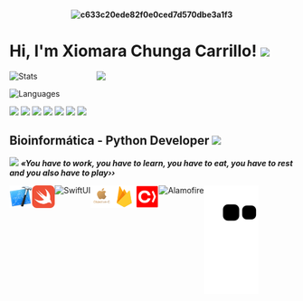 <h4 align="center">
 
![c633c20ede82f0e0ced7d570dbe3a1f3](https://imagenes.elpais.com/resizer/0i85DwSJJWPbIxgv2xrjoQwFuoM=/1960x0/cloudfront-eu-central-1.images.arcpublishing.com/prisa/OPGLTB6ZGERIU4Y2ZTJNUVVCRA.gif)

<h1> Hi, I'm Xiomara Chunga Carrillo! <img src="https://phoneky.co.uk/thumbs/screensavers/down/new/love-romance/beatinghea_Gdp5beu9.gif" width="80"></h1>
<img align='right' src="https://phoneky.co.uk/thumbs/screensavers/down/abstract/abstract_73mtxcqd.gif" width="350">

![Stats](https://github-readme-stats.vercel.app/api?username=XiomaraChungaCarrillo&count_private=true&show_icons=true&include_all_commits=true&hide=contribs&theme=dracula)

![Languages](https://github-readme-stats.vercel.app/api/top-langs/?username=XiomaraChungaCarrillo&count_private=true&layout=compact&theme=dracula)


<div> 
  <a href="https://www.linkedin.com/in/chungaxiomara/" target="_blank"><img src="https://img.shields.io/badge/-LinkedIn-%230077B5?style=for-the-badge&logo=linkedin&logoColor=white" target="_blank"></a> 
   <a href="https://www.tiktok.com/@xiomarageraldynec?lang=es" target="_blank"><img src="https://img.shields.io/badge/TikTok-000000?style=for-the-badge&logo=tiktok&logoColor=white" target="_blank"></a> 
   <a href="https://www.instagram.com/xiomarageraldyne/" target="_blank"><img src="https://img.shields.io/badge/Instagram-E4405F?style=for-the-badge&logo=instagram&logoColor=white" target="_blank"></a> 
   <a href="https://github.com/XiomaraChungaCarrillo" target="_blank"><img src="https://img.shields.io/badge/GitHub-100000?style=for-the-badge&logo=github&logoColor=white" target="_blank"></a> 
  <a href="https://web.facebook.com/xiomarageraldyne.chungacarrillo" target="_blank"><img src="https://img.shields.io/badge/Facebook-1877F2?style=for-the-badge&logo=facebook&logoColor=white" target="_blank"></a>
  <a href = "xiomara.chunga@utec.edu.pe"><img src="https://img.shields.io/badge/-Gmail-%23333?style=for-the-badge&logo=gmail&logoColor=white" target="_blank"></a>
  <a href="https://api.whatsapp.com/send?phone=51948475089&text=Hola%20Xiomara%20%E2%80%8D%F0%9F%92%BB%F0%9F%99%88" target="_blank"><img src="https://img.shields.io/badge/WhatsApp-25D366?style=for-the-badge&logo=whatsapp&logoColor=white" target="_blank"></a> 
  
</div>



<h2>Bioinformática - Python Developer  <img src="https://media.giphy.com/media/WUlplcMpOCEmTGBtBW/giphy.gif" width=50"></h2>


 <img src="https://media.giphy.com/media/LXRBO59pLq91n2Ktdu/giphy.gif" width="40"> <em><b>«You have to work, you have to learn, you have to eat, you have to rest and you also have to play››</b></em>
 
 
<img align="left" alt="Xcode" height="40px" src="https://raw.githubusercontent.com/github/explore/80688e429a7d4ef2fca1e82350fe8e3517d3494d/topics/xcode/xcode.png" />
<img align="left" alt="Swift" height="40px" src="https://raw.githubusercontent.com/github/explore/80688e429a7d4ef2fca1e82350fe8e3517d3494d/topics/swift/swift.png" />
<img align="left" alt="SwiftUI" height="40px" src="https://github.com/jVirus/jVirus/blob/master/Assets/swiftui.png?raw=true" />
<img align="left" alt="Objective-C" height="40px" src="https://raw.githubusercontent.com/github/explore/80688e429a7d4ef2fca1e82350fe8e3517d3494d/topics/objective-c/objective-c.png" />
<img align="left" alt="Firebase" height="40px" src="https://raw.githubusercontent.com/github/explore/80688e429a7d4ef2fca1e82350fe8e3517d3494d/topics/firebase/firebase.png" />
<img align="left" alt="Cocoapods" height="40px" src="https://raw.githubusercontent.com/CocoaPods/Design/master/assets/logo.png" />
<img align="left" alt="Alamofire" height="40px" src="https://koenig-media.raywenderlich.com/uploads/2019/12/AlamofireGettingStarted-feature.png" />
  
  
 
  ![Snake animation](https://github.com/rafaballerini/rafaballerini/blob/output/github-contribution-grid-snake.svg)
